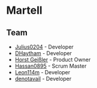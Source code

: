# Martell

## Team

- [Julius0204](https://github.com/Julius0204) - Developer
- [DHaytham](https://github.com/DHaytham) - Developer
- [Horst Geißler](https://github.com/fdai5433) - Product Owner
- [Hassan0895](https://github.com/Hassan0895) - Scrum Master
- [Leon114m](https://github.com/Leon114m) - Developer
- [denotavail](https://github.com/denotavail) - Developer
